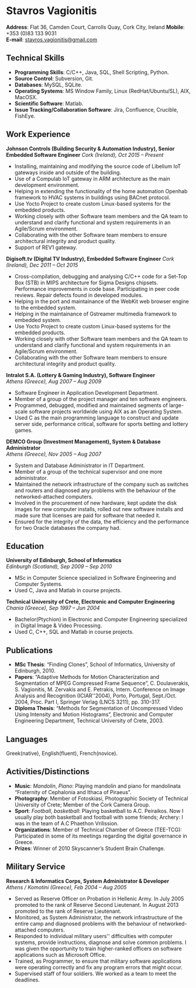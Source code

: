 # Stavros Vagionitis

__Address__: Flat 36, Camden Court, Carrolls Quay, Cork City, Ireland __Mobile__: +353 (0)83 133 9031   
__E-mail__: stavros.vagionitis@gmail.com


## Technical Skills

-   __Programming Skills__: C/C++, Java, SQL, Shell Scripting, Python.
-   __Source Control__: Subversion, Git.
-   __Databases__: MySQL, SQLite.
-   __Operating Systems__: MS Window Family, Linux (RedHat/Ubuntu/SL), AIX, MacOSX.
-   __Scientific Software__: Matlab.
-   __Issue Tracking/Collaboration Software__: Jira, Confluence, Crucible, FishEye.


## Work Experience

__Johnson Controls (Building Security & Automation Industry), Senior Embedded Software Engineer__
_Cork (Ireland), Oct 2015 – Present_

-   Installing, maintaining and modifying the source code of Libelium IoT gateways inside and outside of the building.
-   Use of a Compulab IoT gateway in ARM architecture as the main development environment.
-   Helping in extending the functionality of the home automation Openhab framework to HVAC systems in buildings using BACnet protocol.
-   Use Yocto Project to create custom Linux-based systems for the embedded products.
-   Working closely with other Software team members and the QA team to understand and clarify functional and system requirements in an Agile/Scrum environment.
-   Collaborating with the other Software team members to ensure architectural integrity and product quality.
-   Support of REV1 gateway.

__Digisoft.tv (Digital TV Industry), Embedded Software Engineer__
_Cork (Ireland), Dec 2011 – Oct 2015_

-   Cross-compilation, debugging and analysing C/C++ code for a Set-Top Box (STB) in MIPS architecture for Sigma Designs chipsets. Performance improvements in code base. Participating in peer code reviews. Repair defects found in developed modules.
-   Helping in the port and maintainance of the WebKit web browser engine to the embedded system.
-   Helping in the maintainance of Gstreamer multimedia framework to embedded system.
-   Use Yocto Project to create custom Linux-based systems for the embedded products.
-   Working closely with other Software team members and the QA team to understand and clarify functional and system requirements in an Agile/Scrum environment.
-   Collaborating with the other Software team members to ensure architectural integrity and product quality.

__Intralot S.A. (Lottery & Gaming Industry), Software Engineer__  
_Athens (Greece), Aug 2007 – Aug 2009_

-   Software Engineer in Application Development Department.
-   Member of a group of the project manager and ten software engineers.
-   Programmed, debugged, modified and maintained segments of large-scale software projects worldwide using AIX as an Operating System.
-   Used C as the main programming language to construct and update server side, performance critical, software for sports betting and lottery games.

__DEMCO Group (Investment Management), System & Database Administrator__   
_Athens (Greece), Nov 2005 – Aug 2007_

-   System and Database Administrator in IT Department.
-   Member of a group of the technical supervisor and one more administrator.
-   Maintained the network infrastructure of the company such as switches and routers and diagnosed any problems with the behaviour of the networked-attached computers.
-   Involved in the procurement of new hardware, kept update the disk images for new computer installs, rolled out new software installs and made sure that licenses are paid for software that needed it.
-   Ensured for the integrity of the data, the efficiency and the performance for two Oracle databases the company had.


## Education

__University of Edinburgh, School of Informatics__   
_Edinburgh (Scotland), Sep 2009 – Sep 2010_

-   MSc in Computer Science specialized in Software Engineering and Computer Systems.
-   Used C, Java and Matlab in course projects.

__Technical University of Crete, Electronic and Computer Engineering__   
_Chania (Greece), Sep 1997 – Jun 2004_

-   Bachelor(Ptychion) in Electronic and Computer Engineering specialized in Digital Image & Video Processing.
-   Used C, C++, SQL and Matlab in course projects.


## Publications

-   __MSc Thesis__: “Finding Clones”, School of Informatics, University of Edinburgh, 2010.
-   __Papers__: “Adaptive Methods for Motion Characterization and Segmentation of MPEG Compressed Frame Sequence”, C. Doulaverakis, S. Vagionitis, M. Zervakis and E. Petrakis, Intern. Conference on Image Analysis and Recognition (ICIAR''2004), Porto, Portugal, Sept./Oct. 2004, Proc. Part I, Springer Verlag (LNCS 3211), pp. 310-317.
-   __Diploma Thesis__: “Methods for Segmentation of Uncompressed Video Using Intensity and Motion Histograms”, Electronic and Computer Engineering Department, Technical University of Crete, 2003.


## Languages

Greek(native), English(fluent), French(novice).


## Activities/Distinctions

-   __Music__: _Mandolin_, _Piano_: Playing mandolin and piano for mandolinata “Fraternity of Cephalonia and Ithaca of Piraeus”.
-   __Photography__: Member of Fotoskiasi, Photographic Society of Technical University of Crete; Member of the Cork Camera Group.
-   __Sport__: _Football_, _basketball_: Playing basketball to A.C. Peiraikos. Now I usually play both basketball and football with some friends; Archery: I was in the team of A.C Phaethon Vrilission.
-   __Organizations__: Member of Technical Chamber of Greece (TEE-TCG): Participated in some of its meetings regarding the digital governance in Greece.
-   __Prizes__: Winner of 2010 Skyscanner’s Student Brain Challenge.


## Military Service

__Research & Informatics Corps, System Administrator & Developer__   
_Athens / Komotini (Greece), Feb 2004 – Aug 2005_

-   Served as Reserve Officer on Probation in Hellenic Army. In July 2005 promoted to the rank of Reserve Second Lieutenant. In August 2013 promoted to the rank of Reserve Lieutenant.
-   Monitored, as System Administrator, the network infrastructure of the entire camp and diagnosed problems with the behaviour of networked-attached computers.
-   Responded to individual military users'' difficulties with computer systems, provide instructions, diagnose and solve common problems. I was given the opportunity to train higher-ranked officers on software applications such as Microsoft Office.
-   Trained, as Programmer, to ensure that military software applications were operating correctly and fix any program errors that might occur.
-   Supervised staff of four soldiers. We worked as a team to meet the deadlines.

